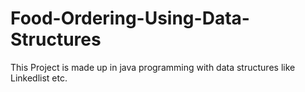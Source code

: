 # Food-Ordering-Using-Data-Structures
This Project is made up in java programming with data structures like Linkedlist etc.
